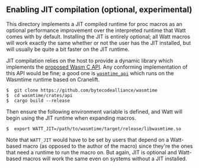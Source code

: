 ## Enabling JIT compilation (optional, experimental)

This directory implements a JIT compiled runtime for proc macros as an optional
performance improvement over the interpreted runtime that Watt comes with by
default. Installing the JIT is entirely optional; all Watt macros will work
exactly the same whether or not the user has the JIT installed, but will usually
be quite a bit faster on the JIT runtime.

JIT compilation relies on the host to provide a dynamic library which implements
the [proposed Wasm C API][wasm-c-api]. Any conforming implementation of this API
would be fine; a good one is [`wasmtime_api`] which runs on the Wasmtime runtime
based on Cranelift.

```console
$  git clone https://github.com/bytecodealliance/wasmtime
$  cd wasmtime/crates/api
$  cargo build --release
```

Then ensure the following environment variable is defined, and Watt will begin
using the JIT runtime when expanding macros.

```
$  export WATT_JIT=/path/to/wasmtime/target/release/libwasmtime.so
```

Note that `WATT_JIT` would have to be set by users that depend on a Watt-based
macro (as opposed to the author of the macro) since they're the ones that need a
runtime to run the macro on. But again, JIT is optional and Watt-based macros
will work the same even on systems without a JIT installed.

[wasm-c-api]: https://github.com/webassembly/wasm-c-api
[`wasmtime_api`]: https://github.com/bytecodealliance/wasmtime/tree/master/crates/api
